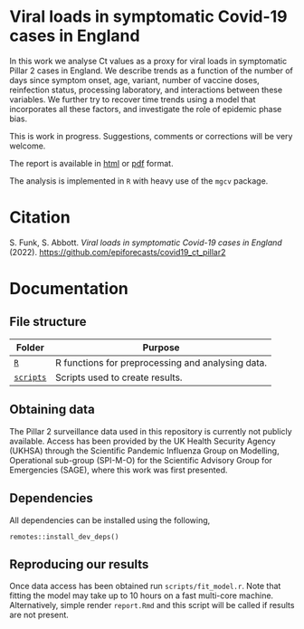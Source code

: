 # Viral loads in symptomatic Covid-19 cases in England

In this work we analyse Ct values as a proxy for viral loads in symptomatic Pillar 2 cases in England. We describe trends as a function of the number of days since symptom onset, age, variant, number of vaccine doses, reinfection status, processing laboratory, and interactions between these variables. We further try to recover time trends using a model that incorporates all these factors, and investigate the role of epidemic phase bias.

This is work in progress. Suggestions, comments or corrections will be very welcome.

The report is available in [html](https://epiforecasts.io/covid19_ct_pillar2/report) or [pdf](https://epiforecasts.io/covid19_ct_pillar2/report) format.

The analysis is implemented in `R` with heavy use of the `mgcv` package.

# Citation

S. Funk, S. Abbott. _Viral loads in symptomatic Covid-19 cases in England_ (2022). https://github.com/epiforecasts/covid19_ct_pillar2

# Documentation

## File structure

Folder | Purpose
---|---
[`R`](R/) | R functions for preprocessing and analysing data.
[`scripts`](scripts/) | Scripts used to create results.

## Obtaining data

The Pillar 2 surveillance data used in this repository is currently not publicly available. Access has been provided by the UK Health Security Agency (UKHSA) through the Scientific Pandemic Influenza Group on Modelling, Operational sub-group (SPI-M-O) for the Scientific Advisory Group for Emergencies (SAGE), where this work was first presented.

## Dependencies

All dependencies can be installed using the following,

```{r}
remotes::install_dev_deps()
```

## Reproducing our results

Once data access has been obtained run `scripts/fit_model.r`. Note that fitting the model may take up to 10 hours on a fast multi-core machine. Alternatively, simple render `report.Rmd` and this script will be called if results are not present.
